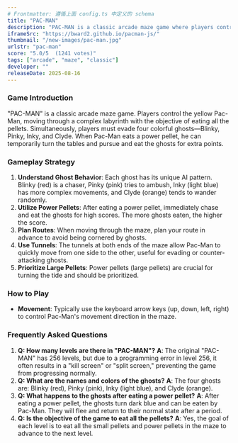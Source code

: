 ```yaml
---
# Frontmatter: 遵循上面 config.ts 中定义的 schema
title: "PAC-MAN"
description: "PAC-MAN is a classic arcade maze game where players control Pac-Man, navigating a labyrinth to eat all the pellets while avoiding four colorful ghosts. Eating power pellets allows Pac-Man to temporarily turn the tables and eat the ghosts."
iframeSrc: "https://bward2.github.io/pacman-js/"
thumbnail: "/new-images/pac-man.jpg"
urlstr: "pac-man"
score: "5.0/5  (1241 votes)"
tags: ["arcade", "maze", "classic"]
developer: ""
releaseDate: 2025-08-16
---
```




### Game Introduction

"PAC-MAN" is a classic arcade maze game. Players control the yellow Pac-Man, moving through a complex labyrinth with the objective of eating all the pellets. Simultaneously, players must evade four colorful ghosts—Blinky, Pinky, Inky, and Clyde. When Pac-Man eats a power pellet, he can temporarily turn the tables and pursue and eat the ghosts for extra points.

### Gameplay Strategy

1.  **Understand Ghost Behavior**: Each ghost has its unique AI pattern. Blinky (red) is a chaser, Pinky (pink) tries to ambush, Inky (light blue) has more complex movements, and Clyde (orange) tends to wander randomly.
2.  **Utilize Power Pellets**: After eating a power pellet, immediately chase and eat the ghosts for high scores. The more ghosts eaten, the higher the score.
3.  **Plan Routes**: When moving through the maze, plan your route in advance to avoid being cornered by ghosts.
4.  **Use Tunnels**: The tunnels at both ends of the maze allow Pac-Man to quickly move from one side to the other, useful for evading or counter-attacking ghosts.
5.  **Prioritize Large Pellets**: Power pellets (large pellets) are crucial for turning the tide and should be prioritized.

### How to Play

*   **Movement**: Typically use the keyboard arrow keys (up, down, left, right) to control Pac-Man's movement direction in the maze.

### Frequently Asked Questions

1.  **Q: How many levels are there in "PAC-MAN"?**
    **A**: The original "PAC-MAN" has 256 levels, but due to a programming error in level 256, it often results in a "kill screen" or "split screen," preventing the game from progressing normally.
2.  **Q: What are the names and colors of the ghosts?**
    **A**: The four ghosts are: Blinky (red), Pinky (pink), Inky (light blue), and Clyde (orange).
3.  **Q: What happens to the ghosts after eating a power pellet?**
    **A**: After eating a power pellet, the ghosts turn dark blue and can be eaten by Pac-Man. They will flee and return to their normal state after a period.
4.  **Q: Is the objective of the game to eat all the pellets?**
    **A**: Yes, the goal of each level is to eat all the small pellets and power pellets in the maze to advance to the next level.